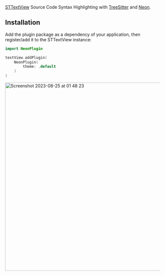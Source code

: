 [STTextView](https://github.com/krzyzanowskim/STTextView) Source Code Syntax Highlighting with [TreeSitter](https://tree-sitter.github.io/tree-sitter/) and [Neon](https://github.com/ChimeHQ/Neon).

## Installation

Add the plugin package as a dependency of your application, then register/add it to the STTextView instance:

```swift
import NeonPlugin

textView.addPlugin(
    NeonPlugin(
        theme: .default
    )
)
```

<img width="612" alt="Screenshot 2023-08-25 at 01 48 23" src="https://github.com/krzyzanowskim/STTextView-Plugin-Neon/assets/758033/704a9256-8cff-4a7a-8277-cf27698e275a">

